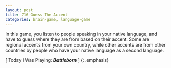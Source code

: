 ```yaml
---
layout: post
title: 716 Guess The Accent
categories: brain-game, language-game
---
```

In this game, you listen to people speaking in your native language, and have to guess where they are from based on their accent.  Some are regional accents from your own country, while other accents are from other countries by people who have your native language as a second language.

[ Today I Was Playing: ***Battleborn*** ]
{: .emphasis}